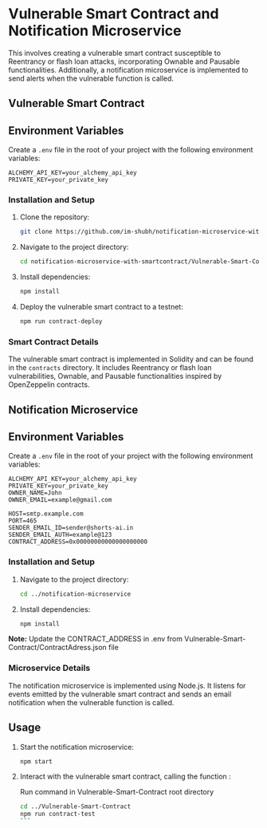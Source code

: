 # Vulnerable Smart Contract and Notification Microservice

This involves creating a vulnerable smart contract susceptible to Reentrancy or flash loan attacks, incorporating Ownable and Pausable functionalities. Additionally, a notification microservice is implemented to send alerts when the vulnerable function is called.

## Vulnerable Smart Contract

## Environment Variables

Create a `.env` file in the root of your project with the following environment variables:

```env
ALCHEMY_API_KEY=your_alchemy_api_key
PRIVATE_KEY=your_private_key
```

### Installation and Setup

1. Clone the repository:

    ```bash
    git clone https://github.com/im-shubh/notification-microservice-with-smartcontract
    ```

2. Navigate to the project directory:

    ```bash
    cd notification-microservice-with-smartcontract/Vulnerable-Smart-Contract
    ```

3. Install dependencies:

    ```bash
    npm install
    ```
4. Deploy the vulnerable smart contract to a testnet:

   ```bash
   npm run contract-deploy
   ```

### Smart Contract Details

The vulnerable smart contract is implemented in Solidity and can be found in the `contracts` directory. It includes Reentrancy or flash loan vulnerabilities, Ownable, and Pausable functionalities inspired by OpenZeppelin contracts.




## Notification Microservice

## Environment Variables

Create a `.env` file in the root of your project with the following environment variables:

```env
ALCHEMY_API_KEY=your_alchemy_api_key
PRIVATE_KEY=your_private_key
OWNER_NAME=John
OWNER_EMAIL=example@gmail.com

HOST=smtp.example.com
PORT=465
SENDER_EMAIL_ID=sender@shorts-ai.in
SENDER_EMAIL_AUTH=example@123
CONTRACT_ADDRESS=0x00000000000000000000
```

### Installation and Setup

1. Navigate to the project directory:

   ```bash
   cd ../notification-microservice
   ```

2. Install dependencies:

   ```bash
   npm install
   ```
**Note:** Update the CONTRACT_ADDRESS in .env from Vulnerable-Smart-Contract/ContractAdress.json file
 


### Microservice Details

The notification microservice is implemented using Node.js. It listens for events emitted by the vulnerable smart contract and sends an email notification when the vulnerable function is called.

## Usage

1. Start the notification microservice:

   ```bash
   npm start
   ```

2. Interact with the vulnerable smart contract, calling the function :

   Run command in Vulnerable-Smart-Contract root directory

    ````bash
    cd ../Vulnerable-Smart-Contract
    npm run contract-test
    ```
````
